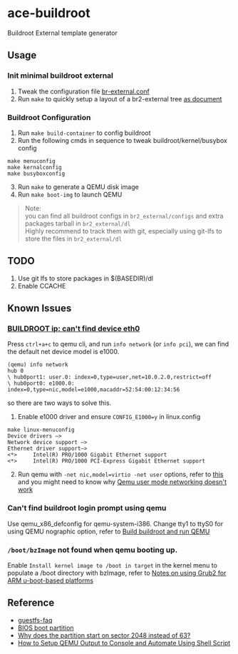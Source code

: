 # ace-buildroot
Buildroot External template generator

## Usage
### Init minimal buildroot external
1. Tweak the configuration file [br-external.conf](https://github.com/acefei/ace-buildroot/blob/master/br-external.conf)
2. Run `make` to quickly setup a layout of a br2-external tree [as document](https://buildroot.org/downloads/manual/manual.html#customize-dir-structure)

### Buildroot Configuration 
1. Run `make build-container` to config buildroot
2. Run the following cmds in sequence to tweak buildroot/kernel/busybox config
```
make menuconfig
make kernalconfig
make busyboxconfig
```
3. Run `make` to generate a QEMU disk image
4. Run `make boot-img` to launch QEMU

> Note:<br> 
you can find all buildroot configs in `br2_external/configs` and extra packages tarball in `br2_external/dl`<br>
Highly recommend to track them with git, especially using git-lfs to store the files in `br2_external/dl`

## TODO
1. Use git lfs to store packages in $(BASEDIR)/dl
2. Enable CCACHE

## Known Issues
### [BUILDROOT ip: can't find device eth0](https://stackoverflow.com/questions/33337062/buildroot-ip-cant-find-device-eth0)
Press `ctrl+a+c` to qemu cli, and run `info network` (or `info pci`), we can find the default net device model is e1000.
```
(qemu) info network
hub 0
\ hub0port1: user.0: index=0,type=user,net=10.0.2.0,restrict=off
\ hub0port0: e1000.0: index=0,type=nic,model=e1000,macaddr=52:54:00:12:34:56
```
so there are two ways to solve this.
1. Enable e1000 driver and ensure `CONFIG_E1000=y` in linux.config
```
make linux-menuconfig
Device drivers —>
Network device support —>
Ethernet driver support—>
<*>     Intel(R) PRO/1000 Gigabit Ethernet support               
<*>     Intel(R) PRO/1000 PCI-Express Gigabit Ethernet support
```
2. Run qemu with `-net nic,model=virtio -net user` options, refer to [this](https://github.com/buildroot/buildroot/blob/master/board/qemu/x86_64/readme.txt) and you might need to know why [Qemu user mode networking doesn't work](https://superuser.com/a/859203)
    
### Can't find buildroot login prompt using qemu 
Use qemu_x86_defconfig for qemu-system-i386. Change tty1 to ttyS0 for using QEMU nographic option, refer to [Build buildroot and run QEMU](https://www.hiroom1.com/2016/05/20/ubuntu-16-04-build-buildroot-and-run-qemu/)

### `/boot/bzImage` not found when qemu booting up.
Enable `Install kernel image to /boot in target` in the kernel menu to populate a /boot directory with bzImage, refer to [Notes on using Grub2 for ARM u-boot-based platforms](https://github.com/buildroot/buildroot/tree/master/boot/grub2)

## Reference 
- [guestfs-faq](http://libguestfs.org/guestfs-faq.1.html)
- [BIOS boot partition](https://en.wikipedia.org/wiki/BIOS_boot_partition)
- [Why does the partition start on sector 2048 instead of 63?](https://superuser.com/questions/352572/why-does-the-partition-start-on-sector-2048-instead-of-63)
- [How to Setup QEMU Output to Console and Automate Using Shell Script](https://fadeevab.com/how-to-setup-qemu-output-to-console-and-automate-using-shell-script/)
